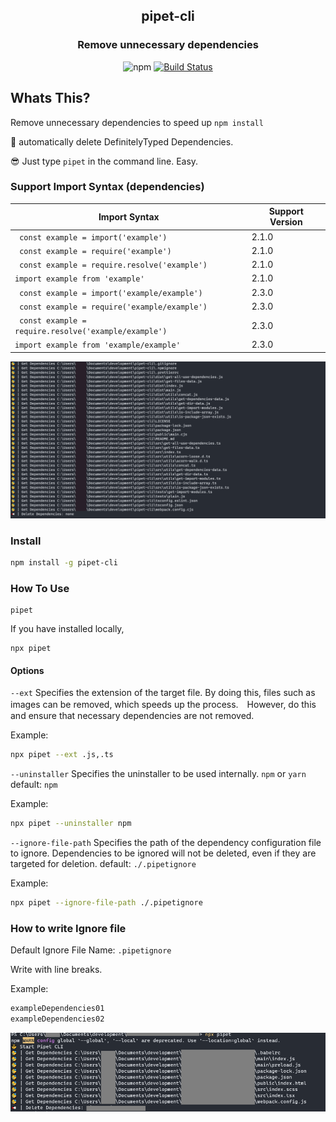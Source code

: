<h2 align="center">pipet-cli</h2>
<h3 align="center">Remove unnecessary dependencies</h5>
<div align="center">

![npm](https://img.shields.io/npm/dy/pipet-cli.svg?style=for-the-badge&logo=npm)
[![Build Status](https://img.shields.io/endpoint.svg?url=https%3A%2F%2Factions-badge.atrox.dev%2Fchocolate-pie%2Fpipet-cli%2Fbadge%3Fref%3Dmaster&style=for-the-badge)](https://actions-badge.atrox.dev/chocolate-pie/pipet-cli/goto?ref=master)

</div>


## Whats This?
Remove unnecessary dependencies to speed up ```npm install```

🎊 automatically delete DefinitelyTyped Dependencies.

😎 Just type ```pipet``` in the command line. Easy.
### Support Import Syntax (dependencies)
| Import Syntax | Support Version |
| ------- | ----- |
| ``` const example = import('example')``` | 2.1.0 | 
| ``` const example = require('example')``` | 2.1.0 |
| ``` const example = require.resolve('example')``` | 2.1.0 |
| ``` import example from 'example' ``` | 2.1.0 |
| ``` const example = import('example/example')``` | 2.3.0 | 
| ``` const example = require('example/example')``` | 2.3.0 |
| ``` const example = require.resolve('example/example')``` | 2.3.0 |
| ``` import example from 'example/example' ``` | 2.3.0 |

![Image01](images/image.png)
### Install
```sh
npm install -g pipet-cli
```
### How To Use

```
pipet
```
If you have installed locally,
```
npx pipet
```
#### Options
```--ext``` Specifies the extension of the target file. By doing this, files such as images can be removed, which speeds up the process.　However, do this and ensure that necessary dependencies are not removed.

Example: 
```sh
npx pipet --ext .js,.ts
```
```--uninstaller``` Specifies the uninstaller to be used internally. ```npm``` or ```yarn``` default: ```npm```

Example:
```sh
npx pipet --uninstaller npm
```
```--ignore-file-path``` Specifies the path of the dependency configuration file to ignore. Dependencies to be ignored will not be deleted, even if they are targeted for deletion. default: ```./.pipetignore```

Example:
```sh
npx pipet --ignore-file-path ./.pipetignore
```
### How to write Ignore file  
Default Ignore File Name: ```.pipetignore```

Write with line breaks.

Example:
```txt
exampleDependencies01
exampleDependencies02
```
![Image02](images/image03.png)
